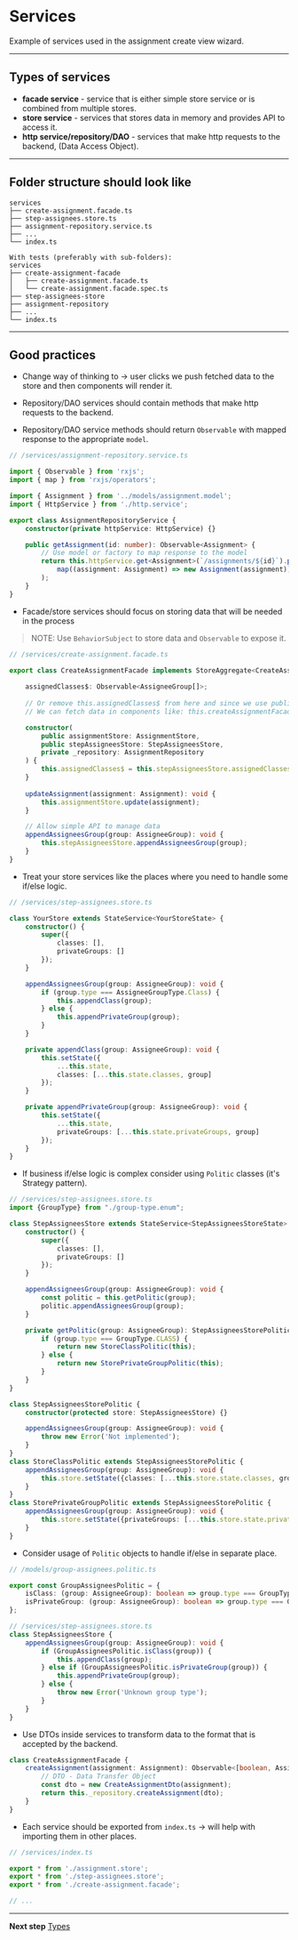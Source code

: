 # Services

Example of services used in the assignment create view wizard.
***

## Types of services
* **facade service** - service that is either simple store service or is combined from multiple stores.
* **store service** - services that stores data in memory and provides API to access it.
* **http service/repository/DAO** - services that make http requests to the backend, (Data Access Object).
***

## Folder structure should look like
```
services
├── create-assignment.facade.ts
├── step-assignees.store.ts
├── assignment-repository.service.ts
├── ...
└── index.ts

With tests (preferably with sub-folders):
services
├── create-assignment-facade
│   ├── create-assignment.facade.ts
│   └── create-assignment.facade.spec.ts
├── step-assignees-store
├── assignment-repository
├── ...
└── index.ts
```
***

## Good practices
* Change way of thinking to &rarr; user clicks we push fetched data to the store and then components will render it.

* Repository/DAO services should contain methods that make http requests to the backend.

* Repository/DAO service methods should return `Observable` with mapped response to the appropriate `model`.
```typescript
// /services/assignment-repository.service.ts

import { Observable } from 'rxjs';
import { map } from 'rxjs/operators';

import { Assignment } from '../models/assignment.model';
import { HttpService } from './http.service';

export class AssignmentRepositoryService {
    constructor(private httpService: HttpService) {}

    public getAssignment(id: number): Observable<Assignment> {
        // Use model or factory to map response to the model
        return this.httpService.get<Assignment>(`/assignments/${id}`).pipe(
            map((assignment: Assignment) => new Assignment(assignment))
        );
    }
}
```

* Facade/store services should focus on storing data that will be needed in the process

> NOTE: Use `BehaviorSubject` to store data and `Observable` to expose it.

```typescript
// /services/create-assignment.facade.ts

export class CreateAssignmentFacade implements StoreAggregate<CreateAssignmentStores> {
    
    assignedClasses$: Observable<AssigneeGroup[]>;
    
    // Or remove this.assignedClasses$ from here and since we use public stepAssigneesStore,
    // We can fetch data in components like: this.createAssignmentFacade.stepAssigneesStore.assignedClasses$

    constructor(
        public assignmentStore: AssignmentStore,
        public stepAssigneesStore: StepAssigneesStore,
        private _repository: AssignmentRepository
    ) {
        this.assignedClasses$ = this.stepAssigneesStore.assignedClasses$;
    }
    
    updateAssignment(assignment: Assignment): void {
        this.assignmentStore.update(assignment);
    }

    // Allow simple API to manage data
    appendAssigneesGroup(group: AssigneeGroup): void {
        this.stepAssigneesStore.appendAssigneesGroup(group);
    }
}
```

* Treat your store services like the places where you need to handle some if/else logic.
```typescript
// /services/step-assignees.store.ts

class YourStore extends StateService<YourStoreState> {
    constructor() {
        super({
            classes: [],
            privateGroups: []
        });
    }

    appendAssigneesGroup(group: AssigneeGroup): void {
        if (group.type === AssigneeGroupType.Class) {
            this.appendClass(group);
        } else {
            this.appendPrivateGroup(group);
        }
    }

    private appendClass(group: AssigneeGroup): void {
        this.setState({
            ...this.state,
            classes: [...this.state.classes, group]
        });
    }

    private appendPrivateGroup(group: AssigneeGroup): void {
        this.setState({
            ...this.state,
            privateGroups: [...this.state.privateGroups, group]
        });
    }
}
```

* If business if/else logic is complex consider using `Politic` classes (it's Strategy pattern).
```typescript
// /services/step-assignees.store.ts
import {GroupType} from "./group-type.enum";

class StepAssigneesStore extends StateService<StepAssigneesStoreState> {
    constructor() {
        super({
            classes: [],
            privateGroups: []
        });
    }

    appendAssigneesGroup(group: AssigneeGroup): void {
        const politic = this.getPolitic(group);
        politic.appendAssigneesGroup(group);
    }

    private getPolitic(group: AssigneeGroup): StepAssigneesStorePolitic {
        if (group.type === GroupType.CLASS) {
            return new StoreClassPolitic(this);
        } else {
            return new StorePrivateGroupPolitic(this);
        }
    }
}

class StepAssigneesStorePolitic {
    constructor(protected store: StepAssigneesStore) {}

    appendAssigneesGroup(group: AssigneeGroup): void {
        throw new Error('Not implemented');
    }
}
class StoreClassPolitic extends StepAssigneesStorePolitic {
    appendAssigneesGroup(group: AssigneeGroup): void {
        this.store.setState({classes: [...this.store.state.classes, group]});
    }
}
class StorePrivateGroupPolitic extends StepAssigneesStorePolitic {
    appendAssigneesGroup(group: AssigneeGroup): void {
        this.store.setState({privateGroups: [...this.store.state.privateGroups, group]});
    }
}
```

* Consider usage of `Politic` objects to handle if/else in separate place.
```typescript
// /models/group-assignees.politic.ts

export const GroupAssigneesPolitic = {
    isClass: (group: AssigneeGroup): boolean => group.type === GroupType.CLASS,
    isPrivateGroup: (group: AssigneeGroup): boolean => group.type === GroupType.PRIVATE
};

// /services/step-assignees.store.ts
class StepAssigneesStore {
    appendAssigneesGroup(group: AssigneeGroup): void {
        if (GroupAssigneesPolitic.isClass(group)) {
            this.appendClass(group);
        } else if (GroupAssigneesPolitic.isPrivateGroup(group)) {
            this.appendPrivateGroup(group);
        } else {
            throw new Error('Unknown group type');
        }
    }
}
```

* Use DTOs inside services to transform data to the format that is accepted by the backend.
```typescript
class CreateAssignmentFacade {
    createAssignment(assignment: Assignment): Observable<[boolean, Assignment | null]> {
        // DTO - Data Transfer Object
        const dto = new CreateAssignmentDto(assignment);
        return this._repository.createAssignment(dto);
    }
}
```

* Each service should be exported from `index.ts` &rarr; will help with importing them in other places.
```typescript
// /services/index.ts

export * from './assignment.store';
export * from './step-assignees.store';
export * from './create-assignment.facade';

// ...
```

***

**Next step**
[Types](https://github.com/Walikuperek/Learn-Facade-Service/tree/master/lib-usage-example/create-view/types)

